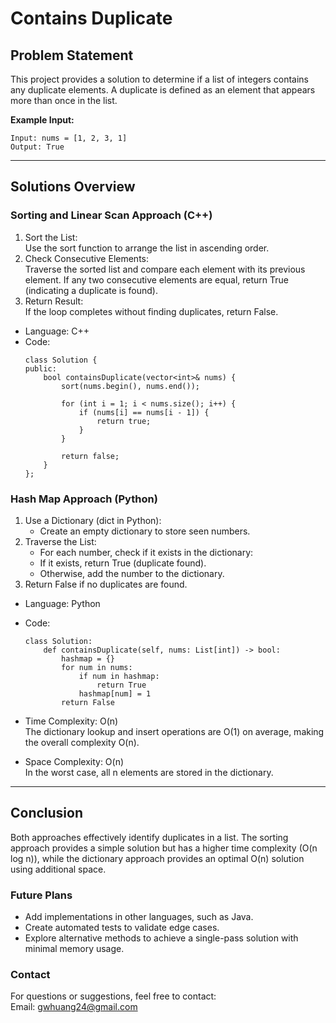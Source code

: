 # **Contains Duplicate**

## **Problem Statement**
This project provides a solution to determine if a list of integers contains any duplicate elements. A duplicate is defined as an element that appears more than once in the list.

**Example Input:**
  ```
  Input: nums = [1, 2, 3, 1]
  Output: True
  ```
---

## **Solutions Overview**
### **Sorting and Linear Scan Approach (C++)**
1. Sort the List:   
   Use the sort function to arrange the list in ascending order.  
2. Check Consecutive Elements:  
   Traverse the sorted list and compare each element with its previous element. If any two consecutive elements are equal, return True (indicating a duplicate is found).
3. Return Result:  
   If the loop completes without finding duplicates, return False.
   
- Language: C++
- Code:
  ```
  class Solution {
  public:
      bool containsDuplicate(vector<int>& nums) {
          sort(nums.begin(), nums.end());
          
          for (int i = 1; i < nums.size(); i++) {
              if (nums[i] == nums[i - 1]) {
                  return true;
              }
          }
          
          return false;        
      }
  };
  ```
  
### **Hash Map Approach (Python)**
1. Use a Dictionary (dict in Python):
   - Create an empty dictionary to store seen numbers.
2. Traverse the List:
   - For each number, check if it exists in the dictionary:
   - If it exists, return True (duplicate found).
   - Otherwise, add the number to the dictionary.
3. Return False if no duplicates are found.
   
- Language: Python
- Code:
  ```
  class Solution:
      def containsDuplicate(self, nums: List[int]) -> bool:
          hashmap = {}
          for num in nums:
              if num in hashmap:
                  return True
              hashmap[num] = 1
          return False
  ```  
  

- Time Complexity: O(n)    
  The dictionary lookup and insert operations are O(1) on average, making the overall complexity O(n). 
- Space Complexity: O(n)    
  In the worst case, all n elements are stored in the dictionary.
  
---

## **Conclusion**
Both approaches effectively identify duplicates in a list. The sorting approach provides a simple solution but has a higher time complexity (O(n log n)), while the dictionary approach provides an optimal O(n) solution using additional space.  

### **Future Plans**
- Add implementations in other languages, such as Java.
- Create automated tests to validate edge cases.
- Explore alternative methods to achieve a single-pass solution with minimal memory usage.
  
### **Contact**
For questions or suggestions, feel free to contact:  
Email: gwhuang24@gmail.com

